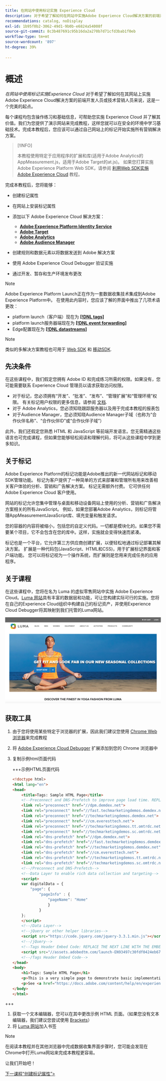 ```yaml
---
title: 在网站中使用标记实施 Experience Cloud
description: 对于希望了解如何在网站中实施Adobe Experience Cloud解决方案的前端开发人员或技术营销人员而言，“使用标签在网站中实施Experience Cloud”是他们的最佳起点。
recommendations: catalog, noDisplay
exl-id: 1b95f0b2-3062-49d1-9b0b-e6824a54008f
source-git-commit: 8c3b487691c95b16da2a270b7d71cfd3bab1f0eb
workflow-type: tm+mt
source-wordcount: '897'
ht-degree: 39%

---
```


# 概述

_在网站中使用标记实施Experience Cloud_ 对于希望了解如何在其网站上实施Adobe Experience Cloud解决方案的前端开发人员或技术营销人员来说，这是一个完美的起点。

每个课程均包含操作练习和基础信息，可帮助您实施 Experience Cloud 并了解其价值。我们为您提供了演示网站来完成教程，这样您就可以在安全的环境中学习基础技术。完成本教程后，您应该可以通过自己网站上的标记开始实施所有营销解决方案。

>[!INFO]
>
>本教程使用特定于应用程序的扩展和库(适用于Adobe Analytics的AppMeasurement.js，适用于Adobe Target的at.js)。 如果您打算实施Adobe Experience Platform Web SDK，请参阅 [利用Web SDK实施Adobe Experience Cloud](/help/tutorial-web-sdk/overview.md) 教程。


完成本教程后，您将能够：

* 创建标记属性

* 在网站上安装标记属性

* 添加以下 Adobe Experience Cloud 解决方案：
   * **[Adobe Experience Platform Identity Service](id-service.md)**
   * **[Adobe Target](target.md)**
   * **[Adobe Analytics](analytics.md)**
   * **[Adobe Audience Manager](audience-manager.md)**

* 创建规则和数据元素以将数据发送到 Adobe 解决方案

* 使用 Adobe Experience Cloud Debugger 验证实施

* 通过开发、暂存和生产环境发布更改

>[!NOTE]
>
>Adobe Experience Platform Launch正在作为一套数据收集技术集成到Adobe Experience Platform中。 在使用此内容时，您应该了解的界面中推出了几项术语更改：
>
> * platform launch（客户端）现在为 **[[!DNL tags]](https://experienceleague.adobe.com/docs/experience-platform/tags/home.html)**
> * platform launch服务器端现在为 **[[!DNL event forwarding]](https://experienceleague.adobe.com/docs/experience-platform/tags/event-forwarding/overview.html)**
> * Edge配置现在为 **[[!DNL datastreams]](https://experienceleague.adobe.com/docs/experience-platform/edge/fundamentals/datastreams.html)**

>[!NOTE]
>
>类似的多解决方案教程也可用于 [Web SDK](../tutorial-web-sdk/overview.md) 和 [移动SDK](../tutorial-mobile-sdk/overview.md).

## 先决条件

在这些课程中，我们假定您拥有 Adobe ID 和完成练习所需的权限。如果没有，您可能需要联系 Experience Cloud 管理员以请求获取访问权限。

* 对于标记，您必须拥有“开发”、“批准”、“发布”、“管理扩展”和“管理环境”权限。 有关标记用户权限的更多信息，请参阅 [文档](https://experienceleague.adobe.com/docs/experience-platform/tags/admin/user-permissions.html).
* 对于 Adobe Analytics，您必须知晓跟踪服务器以及用于完成本教程的报表包
* 对于Audience Manager，您必须知晓Audience Manager子域（也称为“合作伙伴名称”、“合作伙伴ID”或“合作伙伴子域”）

此外，我们还假定您熟悉 HTML 和 JavaScript 等前端开发语言。您无需精通这些语言也可完成课程，但如果您能够轻松阅读和理解代码，将可从这些课程中学到更多知识。

## 关于标记

Adobe Experience Platform的标记功能是Adobe推出的新一代网站标记和移动SDK管理功能。 标记为客户提供了一种简单的方式来部署和管理所有用来改善相关客户体验的分析、营销和广告解决方案。 标记无需额外付费。 它可供任何 Adobe Experience Cloud 客户使用。

网站的标记允许您集中管理与桌面和移动设备网站上使用的分析、营销和广告解决方案相关的所有JavaScript。 例如，如果您部署Adobe Analytics，则标记将管理AppMeasurementJavaScript库、填充变量和触发请求。

您的容器的内容将被缩小，包括您的自定义代码。一切都是模块化的。如果您不需要某个项目，它不会包含在您的库中。这样，实施就会变得快速而紧凑。

标记也是一个平台，它允许第三方供应商创建扩展，以便轻松地通过标记部署其解决方案。 扩展是一种代码包(JavaScript、HTML和CSS)，用于扩展标记界面和客户端功能。 您可以将标记视为一个操作系统，而扩展则是您用来完成任务的应用程序。

## 关于课程

在这些课程中，您将在名为 Luma 的虚拟零售网站中实施 Adobe Experience Cloud。[Luma 网站](https://luma.enablementadobe.com/content/luma/us/en.html)具有丰富的数据层和功能，可让您构建实际可行的实施。您将在自己的Experience Cloud组织中构建自己的标记资产，并使用Experience Cloud Debugger将其映射到我们托管的Luma网站。

[![Luma 网站](images/overview-luma.png)](https://luma.enablementadobe.com/content/luma/us/en.html)

## 获取工具

1. 由于您将使用某些特定于浏览器的扩展，因此我们建议您使用 [Chrome Web 浏览器](https://www.google.com/chrome/)来完成教程
1. 将 [Adobe Experience Cloud Debugger](https://chrome.google.com/webstore/detail/adobe-experience-cloud-de/ocdmogmohccmeicdhlhhgepeaijenapj) 扩展添加到您的 Chrome 浏览器中
1. 复制示例html页面代码

   +++示例HTML页面代码

   ```html
   <!doctype html>
   <html lang="en">
   <head>
       <title>Tags: Sample HTML Page</title>
       <!--Preconnect and DNS-Prefetch to improve page load time. REPLACE "techmarketingdemos" WITH YOUR OWN AAM PARTNER ID, TARGET CLIENT CODE, AND ANALYTICS TRACKING SERVER-->
       <link rel="preconnect" href="//dpm.demdex.net">
       <link rel="preconnect" href="//fast.techmarketingdemos.demdex.net">
       <link rel="preconnect" href="//techmarketingdemos.demdex.net">
       <link rel="preconnect" href="//cm.everesttech.net">
       <link rel="preconnect" href="//techmarketingdemos.tt.omtrdc.net">
       <link rel="preconnect" href="//techmarketingdemos.sc.omtrdc.net">
       <link rel="dns-prefetch" href="//dpm.demdex.net">
       <link rel="dns-prefetch" href="//fast.techmarketingdemos.demdex.net">
       <link rel="dns-prefetch" href="//techmarketingdemos.demdex.net">
       <link rel="dns-prefetch" href="//cm.everesttech.net">
       <link rel="dns-prefetch" href="//techmarketingdemos.tt.omtrdc.net">
       <link rel="dns-prefetch" href="//techmarketingdemos.sc.omtrdc.net">
       <!--/Preconnect and DNS-Prefetch-->
       <!--Data Layer to enable rich data collection and targeting-->
       <script>
       var digitalData = {
           "page": {
               "pageInfo" : {
                   "pageName": "Home"
                   }
               }
       };
       </script>
       <!--/Data Layer-->
       <!--jQuery or other helper libraries-->
       <script src="https://code.jquery.com/jquery-3.3.1.min.js"></script>
       <!--/jQuery-->
       <!--Tags Header Embed Code: REPLACE THE NEXT LINE WITH THE EMBED CODE FROM YOUR OWN DEVELOPMENT ENVIRONMENT-->
       <script src="//assets.adobedtm.com/launch-EN93497c30fdf0424eb678d5f4ffac66dc.min.js" async></script>
       <!--/Tags Header Embed Code-->
   </head>
   <body>
       <h1>Tags: Sample HTML Page</h1>
       <p>This is a very simple page to demonstrate basic implementation concepts of Tags</p>
       <p>See <a href="https://docs.adobe.com/content/help/en/experience-cloud/implementing-in-websites-with-launch/index.html">Implementing the Experience Cloud in Websites with Tags</a> for the complete tutorial</p>
   </body>
   </html>
   ```

+++

1. 获取一个文本编辑器，您可以在其中更改示例 HTML 页面。（如果您没有文本编辑器，我们建议您尝试使用 [Brackets](https://brackets.io/)）
1. 将 [Luma 网站](https://luma.enablementadobe.com/content/luma/us/en.html)加入书签

>[!NOTE]
>
>在阅读本教程并在其他浏览器中完成数据收集界面步骤时，您可能会发现在Chrome中打开Luma网站来完成本教程更容易。

让我们开始吧！

[下一课程“创建标记属性”>](create-a-property.md)
